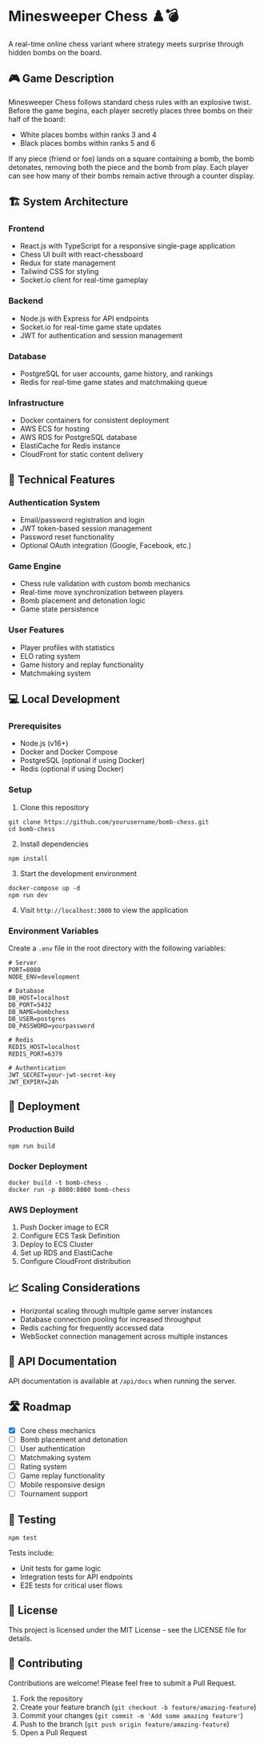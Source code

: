 # Minesweeper Chess ♟️💣

A real-time online chess variant where strategy meets surprise through hidden bombs on the board.

## 🎮 Game Description

Minesweeper Chess follows standard chess rules with an explosive twist. Before the game begins, each player secretly places three bombs on their half of the board:
- White places bombs within ranks 3 and 4
- Black places bombs within ranks 5 and 6

If any piece (friend or foe) lands on a square containing a bomb, the bomb detonates, removing both the piece and the bomb from play. Each player can see how many of their bombs remain active through a counter display.

## 🏗️ System Architecture

### Frontend
- React.js with TypeScript for a responsive single-page application
- Chess UI built with react-chessboard
- Redux for state management
- Tailwind CSS for styling
- Socket.io client for real-time gameplay

### Backend
- Node.js with Express for API endpoints
- Socket.io for real-time game state updates
- JWT for authentication and session management

### Database
- PostgreSQL for user accounts, game history, and rankings
- Redis for real-time game states and matchmaking queue

### Infrastructure
- Docker containers for consistent deployment
- AWS ECS for hosting
- AWS RDS for PostgreSQL database
- ElastiCache for Redis instance
- CloudFront for static content delivery

## 🔧 Technical Features

### Authentication System
- Email/password registration and login
- JWT token-based session management
- Password reset functionality
- Optional OAuth integration (Google, Facebook, etc.)

### Game Engine
- Chess rule validation with custom bomb mechanics
- Real-time move synchronization between players
- Bomb placement and detonation logic
- Game state persistence

### User Features
- Player profiles with statistics
- ELO rating system
- Game history and replay functionality
- Matchmaking system

## 💻 Local Development

### Prerequisites
- Node.js (v16+)
- Docker and Docker Compose
- PostgreSQL (optional if using Docker)
- Redis (optional if using Docker)

### Setup
1. Clone this repository
```
git clone https://github.com/yourusername/bomb-chess.git
cd bomb-chess
```

2. Install dependencies
```
npm install
```

3. Start the development environment
```
docker-compose up -d
npm run dev
```

4. Visit `http://localhost:3000` to view the application

### Environment Variables
Create a `.env` file in the root directory with the following variables:
```
# Server
PORT=8080
NODE_ENV=development

# Database
DB_HOST=localhost
DB_PORT=5432
DB_NAME=bombchess
DB_USER=postgres
DB_PASSWORD=yourpassword

# Redis
REDIS_HOST=localhost
REDIS_PORT=6379

# Authentication
JWT_SECRET=your-jwt-secret-key
JWT_EXPIRY=24h
```

## 🚀 Deployment

### Production Build
```
npm run build
```

### Docker Deployment
```
docker build -t bomb-chess .
docker run -p 8080:8080 bomb-chess
```

### AWS Deployment
1. Push Docker image to ECR
2. Configure ECS Task Definition
3. Deploy to ECS Cluster
4. Set up RDS and ElastiCache
5. Configure CloudFront distribution

## 📈 Scaling Considerations

- Horizontal scaling through multiple game server instances
- Database connection pooling for increased throughput
- Redis caching for frequently accessed data
- WebSocket connection management across multiple instances

## 🔗 API Documentation

API documentation is available at `/api/docs` when running the server.

## 🛣️ Roadmap

- [x] Core chess mechanics
- [ ] Bomb placement and detonation
- [ ] User authentication
- [ ] Matchmaking system
- [ ] Rating system
- [ ] Game replay functionality
- [ ] Mobile responsive design
- [ ] Tournament support

## 🧪 Testing

```
npm test
```

Tests include:
- Unit tests for game logic
- Integration tests for API endpoints
- E2E tests for critical user flows

## 📄 License

This project is licensed under the MIT License - see the LICENSE file for details.

## 👥 Contributing

Contributions are welcome! Please feel free to submit a Pull Request.

1. Fork the repository
2. Create your feature branch (`git checkout -b feature/amazing-feature`)
3. Commit your changes (`git commit -m 'Add some amazing feature'`)
4. Push to the branch (`git push origin feature/amazing-feature`)
5. Open a Pull Request
